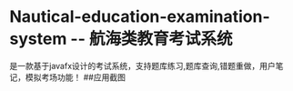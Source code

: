 # Nautical-education-examination-system -- 航海类教育考试系统
是一款基于javafx设计的考试系统，支持题库练习,题库查询,错题重做，用户笔记，模拟考场功能！
##应用截图

